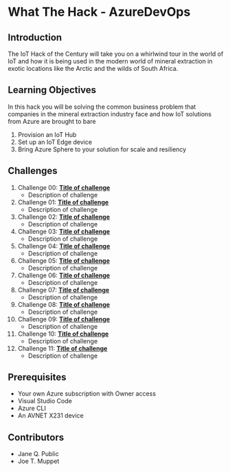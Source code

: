 # What The Hack - AzureDevOps

## Introduction

The IoT Hack of the Century will take you on a whirlwind tour in the world of IoT and how it is being used in the modern world of mineral extraction in exotic locations like the Arctic and the wilds of South Africa.

## Learning Objectives

In this hack you will be solving the common business problem that companies in the mineral extraction industry face and how IoT solutions from Azure are brought to bare

1. Provision an IoT Hub
2. Set up an IoT Edge device
3. Bring Azure Sphere to your solution for scale and resiliency

## Challenges

1. Challenge 00: **[Title of challenge](Student/Challenge-00.md)**
	 - Description of challenge
1. Challenge 01: **[Title of challenge](Student/Challenge-01.md)**
	 - Description of challenge
1. Challenge 02: **[Title of challenge](Student/Challenge-02.md)**
	 - Description of challenge
1. Challenge 03: **[Title of challenge](Student/Challenge-03.md)**
	 - Description of challenge
1. Challenge 04: **[Title of challenge](Student/Challenge-04.md)**
	 - Description of challenge
1. Challenge 05: **[Title of challenge](Student/Challenge-05.md)**
	 - Description of challenge
1. Challenge 06: **[Title of challenge](Student/Challenge-06.md)**
	 - Description of challenge
1. Challenge 07: **[Title of challenge](Student/Challenge-07.md)**
	 - Description of challenge
1. Challenge 08: **[Title of challenge](Student/Challenge-08.md)**
	 - Description of challenge
1. Challenge 09: **[Title of challenge](Student/Challenge-09.md)**
	 - Description of challenge
1. Challenge 10: **[Title of challenge](Student/Challenge-10.md)**
	 - Description of challenge
1. Challenge 11: **[Title of challenge](Student/Challenge-11.md)**
	 - Description of challenge

## Prerequisites

- Your own Azure subscription with Owner access
- Visual Studio Code
- Azure CLI
- An AVNET X231 device

## Contributors

- Jane Q. Public
- Joe T. Muppet
